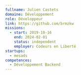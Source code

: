 ```yaml
---
fullname: Julien Castets
domaine: Développement
role: Développeur
link: https://github.com/brmzkw
missions:
  - start: 2019-10-16
    end: 2024-02-01
    status: independent
    employer: Codeurs en Liberté
startups:
  - mesads
competences:
  - Développement Backend
---
```


